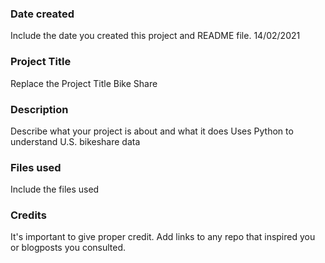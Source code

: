 ### Date created
Include the date you created this project and README file.
14/02/2021
### Project Title
Replace the Project Title
Bike Share
### Description
Describe what your project is about and what it does
Uses Python to understand U.S. bikeshare data

### Files used
Include the files used

### Credits
It's important to give proper credit. Add links to any repo that inspired you or blogposts you consulted.

